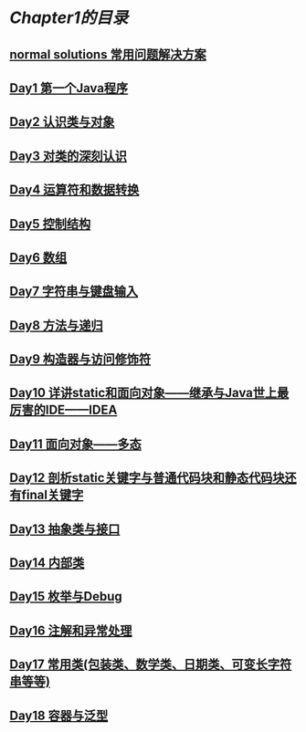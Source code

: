 # ***Chapter1的目录***

## [normal solutions 常用问题解决方案](normal%20solutions.md)

## [Day1 第一个Java程序](day1.md)

## [Day2 认识类与对象](day2.md)

## [Day3 对类的深刻认识](day3.md)

## [Day4 运算符和数据转换](day4.md)

## [Day5 控制结构](day5.md)

## [Day6 数组](day6.md)

## [Day7 字符串与键盘输入](day7.md)

## [Day8 方法与递归](day8.md)

## [Day9 构造器与访问修饰符](day9.md)

## [Day10 详讲static和面向对象——继承与Java世上最厉害的IDE——IDEA](day10.md)

## [Day11 面向对象——多态](day11.md)

## [Day12 剖析static关键字与普通代码块和静态代码块还有final关键字](day12.md)

## [Day13 抽象类与接口](day13.md)

## [Day14 内部类](day14.md)

## [Day15 枚举与Debug](day15.md)

## [Day16 注解和异常处理](day16.md)

## [Day17 常用类(包装类、数学类、日期类、可变长字符串等等)](day17.md)

## [Day18 容器与泛型](day18.md)